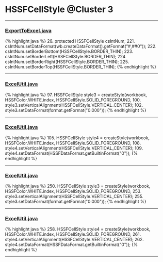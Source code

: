 # HSSFCellStyle @Cluster 3

***

### [ExportToExcel.java](https://searchcode.com/codesearch/view/46011490/)
{% highlight java %}
26. protected HSSFCellStyle csIntNum;
221.   csIntNum.setDataFormat(wb.createDataFormat().getFormat("#,##0"));
222.   csIntNum.setBorderBottom(HSSFCellStyle.BORDER_THIN);
223.   csIntNum.setBorderLeft(HSSFCellStyle.BORDER_THIN);
224.   csIntNum.setBorderRight(HSSFCellStyle.BORDER_THIN);
225.   csIntNum.setBorderTop(HSSFCellStyle.BORDER_THIN);
{% endhighlight %}

***

### [ExcelUtil.java](https://searchcode.com/codesearch/view/73315299/)
{% highlight java %}
97. HSSFCellStyle style3 = createStyle(workbook, HSSFColor.WHITE.index, HSSFCellStyle.SOLID_FOREGROUND,
100. style3.setVerticalAlignment(HSSFCellStyle.VERTICAL_CENTER);
102. style3.setDataFormat(format.getFormat("0.000"));
{% endhighlight %}

***

### [ExcelUtil.java](https://searchcode.com/codesearch/view/73315299/)
{% highlight java %}
105. HSSFCellStyle style4 = createStyle(workbook, HSSFColor.WHITE.index, HSSFCellStyle.SOLID_FOREGROUND,
108. style4.setVerticalAlignment(HSSFCellStyle.VERTICAL_CENTER);
109. style4.setDataFormat(HSSFDataFormat.getBuiltinFormat("0"));
{% endhighlight %}

***

### [ExcelUtil.java](https://searchcode.com/codesearch/view/73315299/)
{% highlight java %}
250. HSSFCellStyle style3 = createStyle(workbook, HSSFColor.WHITE.index, HSSFCellStyle.SOLID_FOREGROUND,
253. style3.setVerticalAlignment(HSSFCellStyle.VERTICAL_CENTER);
255. style3.setDataFormat(format.getFormat("0.000"));
{% endhighlight %}

***

### [ExcelUtil.java](https://searchcode.com/codesearch/view/73315299/)
{% highlight java %}
258. HSSFCellStyle style4 = createStyle(workbook, HSSFColor.WHITE.index, HSSFCellStyle.SOLID_FOREGROUND,
261. style4.setVerticalAlignment(HSSFCellStyle.VERTICAL_CENTER);
262. style4.setDataFormat(HSSFDataFormat.getBuiltinFormat("0"));
{% endhighlight %}

***

